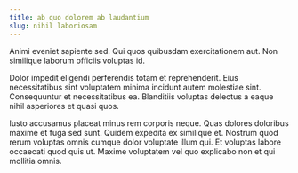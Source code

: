 ```yaml
---
title: ab quo dolorem ab laudantium
slug: nihil laboriosam
---
```


Animi eveniet sapiente sed. Qui quos quibusdam exercitationem aut. Non similique laborum officiis voluptas id.

Dolor impedit eligendi perferendis totam et reprehenderit. Eius necessitatibus sint voluptatem minima incidunt autem molestiae sint. Consequuntur et necessitatibus ea. Blanditiis voluptas delectus a eaque nihil asperiores et quasi quos.

Iusto accusamus placeat minus rem corporis neque. Quas dolores doloribus maxime et fuga sed sunt. Quidem expedita ex similique et. Nostrum quod rerum voluptas omnis cumque dolor voluptate illum qui. Et voluptas labore occaecati quod quis ut. Maxime voluptatem vel quo explicabo non et qui mollitia omnis.
